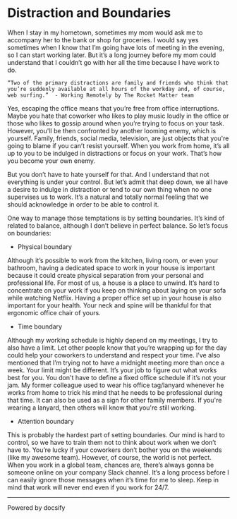 # Distraction and Boundaries

When I stay in my hometown, sometimes my mom would ask me to accompany her to the bank or shop for groceries. I would say yes sometimes when I know that I’m going have lots of meeting in the evening, so I can start working later. But it’s a long journey before my mom could understand that I couldn’t go with her all the time because I have work to do. 

`“Two of the primary distractions are family and friends who think that you’re suddenly available at all hours of the workday and, of course, web surfing.”  - Working Remotely by The Rocket Matter team`

Yes, escaping the office means that you’re free from office interruptions. Maybe you hate that coworker who likes to play music loudly in the office or those who likes to gossip around when you’re trying to focus on your task. However, you'll be then confronted by another looming enemy, which is yourself. Family, friends, social media, television, are just objects that you're going to blame if you can’t resist yourself. When you work from home, it’s all up to you to be indulged in distractions or focus on your work. That’s how you become your own enemy. 

But you don’t have to hate yourself for that. And I understand that not everything is under your control. But let’s admit that deep down, we all have a desire to indulge in distraction or tend to our own thing when no one supervises us to work. It’s a natural and totally normal feeling that we should acknowledge in order to be able to control it. 

One way to manage those temptations is by setting boundaries. It’s kind of related to balance, although I don’t believe in perfect balance. So let’s focus on boundaries:

- Physical boundary

Although it’s possible to work from the kitchen, living room, or even your bathroom, having a dedicated space to work in your house is important because it could create physical separation from your personal and professional life. For most of us, a house is a place to unwind. It’s hard to concentrate on your work if you keep on thinking about laying on your sofa while watching Netflix. Having a proper office set up in your house is also important for your health. Your neck and spine will be thankful for that ergonomic office chair of yours.

- Time boundary

Although my working schedule is highly depend on my meetings, I try to also have a limit. Let other people know that you’re wrapping up for the day could help your coworkers to understand and respect your time. I’ve also mentioned that I’m trying not to have a midnight meeting more than once a week. Your limit might be different. It’s your job to figure out what works best for you. You don't have to define a fixed office schedule if it’s not your jam. My former colleague used to wear his office tag/lanyard whenever he works from home to trick his mind that he needs to be professional during that time. It can also be used as a sign for other family members. If you're wearing a lanyard, then others will know that you're still working.

- Attention boundary

This is probably the hardest part of setting boundaries. Our mind is hard to control, so we have to train them not to think about work when we don’t have to. You’re lucky if your coworkers don’t bother you on the weekends (like my awesome team). However, of course, the world is not perfect. When you work in a global team, chances are, there’s always gonna be someone online on your company Slack channel. It’s a long process before I can easily ignore those messages when it’s time for me to sleep. Keep in mind that work will never end even if you work for 24/7.

----

<a href="https://docsify.js.org" target="_blank" style="color: inherit; font-weight: normal; text-decoration: none;">Powered by docsify</a>